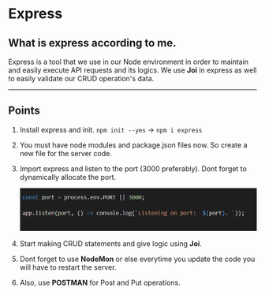 # Express 

## What is express according to me.

Express is a tool that we use in our Node environment in order to maintain and easily execute API requests and its logics.
We use **Joi** in express as well to easily validate our CRUD operation's data.

---
## Points

1. Install express and init.  `npm init --yes`  -> `npm i express`

2. You must have node modules and package.json files now. So create a new file for the server code.

3. Import express and listen to the port (3000 preferably). Dont forget to dynamically allocate the port.

    <img src="images/port.png">

4. Start making CRUD statements and give logic using **Joi**. 

5. Dont forget to use **NodeMon** or else everytime you update the code you will have to restart the server.

6. Also, use **POSTMAN** for Post and Put operations.

